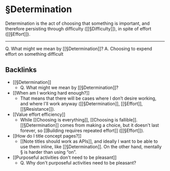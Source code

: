 # §Determination
Determination is the act of choosing that something is important, and therefore persisting through difficulty ([[§Difficulty]]), in spite of effort ([[§Effort]]).

---

Q. What might we mean by [[§Determination]]?
A. Choosing to expend effort on something difficult

## Backlinks
* [[§Determination]]
	* Q. What might we mean by [[§Determination]]?
* [[When am I working hard enough?]]
	* That means that there will be cases where I don’t desire working, and where I'll work anyway ([[§Determination]], [[§Effort]], [[§Resistance]]).
* [[Value effort efficiency]]
	* While [[Choosing is everything]], [[Choosing is fallible]]. [[§Determination]] comes from making a choice, but it doesn't last forever, so [[Building requires repeated effort]] ([[§Effort]]). 
* [[How do I title concept pages?]]
	* [[Note titles should work as APIs]], and ideally I want to be able to use them inline, like [[§Determination]]. On the other hand, mentally § is harder than using “on”. 
* [[Purposeful activities don't need to be pleasant]]
	* Q. Why don't purposeful activities need to be pleasant?

<!-- {BearID:02C18005-43C2-4FD3-84F8-B8850847F9E3-79943-000024710A2E7B07} -->

